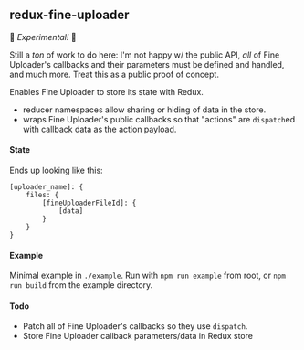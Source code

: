 redux-fine-uploader
----

:microscope: *Experimental!* :microscope:

Still a _ton_ of work to do here: I'm not happy w/ the
public API, _all_ of Fine Uploader's callbacks and their parameters must be
defined and handled, and much more. Treat this as a public proof of concept.

Enables Fine Uploader to store its state with Redux.

- reducer namespaces allow sharing or hiding of data in the store.
- wraps Fine Uploader's public callbacks so that "actions" are `dispatch`ed with
  callback data as the action payload.

#### State

Ends up looking like this:

```
[uploader_name]: {
    files: {
        [fineUploaderFileId]: {
            [data]
        }
    }
}
```

#### Example

Minimal example in `./example`. Run with `npm run example` from root, or `npm
run build` from the example directory.

#### Todo

- Patch all of Fine Uploader's callbacks so they use `dispatch`.
- Store Fine Uploader callback parameters/data in Redux store
